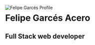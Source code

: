 <img src="https://media.licdn.com/dms/image/D4D16AQF4ewrXWMh2qA/profile-displaybackgroundimage-shrink_350_1400/0/1667853493141?e=1677110400&v=beta&t=eSrGmE06mXq-QKDzB-Ny9Ka955njjha9YCPF4pYyYQA"
     alt="Felipe Garcés Profile"
     style="float: left; margin-right: 10px;" />

# Felipe Garcés Acero 
## Full Stack web developer



<!--
**fgarcesa/fgarcesa** is a ✨ _special_ ✨ repository because its `README.md` (this file) appears on your GitHub profile.

👋

Here are some ideas to get you started:

- 🔭 I’m currently working on ...
- 🌱 I’m currently learning ...
- 👯 I’m looking to collaborate on ...
- 🤔 I’m looking for help with ...
- 💬 Ask me about ...
- 📫 How to reach me: ...
- 😄 Pronouns: ...
- ⚡ Fun fact: ...
-->
